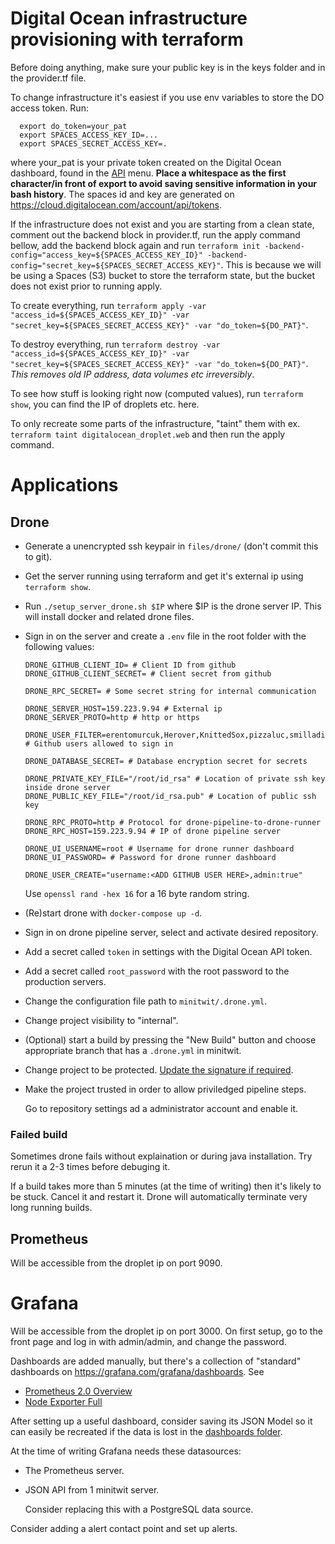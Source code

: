 # Digital Ocean infrastructure provisioning with terraform

Before doing anything, make sure your public key is in the keys folder and in the provider.tf file.

To change infrastructure it's easiest if you use env variables to store the DO access token. Run:
```
  export do_token=your_pat
  export SPACES_ACCESS_KEY_ID=...
  export SPACES_SECRET_ACCESS_KEY=.
```
where your_pat is your private token created on the Digital Ocean dashboard, found in the [API](https://cloud.digitalocean.com/account/api/tokens) menu. **Place a whitespace as the first character/in front of export to avoid saving sensitive information in your bash history**. The spaces id and key are generated on https://cloud.digitalocean.com/account/api/tokens.

If the infrastructure does not exist and you are starting from a clean state, comment out the backend block in provider.tf, run the apply command bellow, add the backend block again and run `terraform init -backend-config="access_key=${SPACES_ACCESS_KEY_ID}" -backend-config="secret_key=${SPACES_SECRET_ACCESS_KEY}"`. This is because we will be using a Spaces (S3) bucket to store the terraform state, but the bucket does not exist prior to running apply.

To create everything, run `terraform apply -var "access_id=${SPACES_ACCESS_KEY_ID}" -var "secret_key=${SPACES_SECRET_ACCESS_KEY}" -var "do_token=${DO_PAT}"`.

To destroy everything, run `terraform destroy -var "access_id=${SPACES_ACCESS_KEY_ID}" -var "secret_key=${SPACES_SECRET_ACCESS_KEY}" -var "do_token=${DO_PAT}"`. *This removes old IP address, data volumes etc irreversibly*.

To see how stuff is looking right now (computed values), run `terraform show`, you can find the IP of droplets etc. here.

To only recreate some parts of the infrastructure, "taint" them with ex. `terraform taint digitalocean_droplet.web` and then run the apply command.

# Applications

## Drone

* Generate a unencrypted ssh keypair in `files/drone/` (don't commit this to git).

* Get the server running using terraform and get it's external ip using `terraform show`.

* Run `./setup_server_drone.sh $IP` where $IP is the drone server IP. This will install docker and related drone files.

* Sign in on the server and create a `.env` file in the root folder with the following values:

   ```
   DRONE_GITHUB_CLIENT_ID= # Client ID from github
   DRONE_GITHUB_CLIENT_SECRET= # Client secret from github
   
   DRONE_RPC_SECRET= # Some secret string for internal communication
   
   DRONE_SERVER_HOST=159.223.9.94 # External ip
   DRONE_SERVER_PROTO=http # http or https
   
   DRONE_USER_FILTER=erentomurcuk,Herover,KnittedSox,pizzaluc,smilladion # Github users allowed to sign in
   
   DRONE_DATABASE_SECRET= # Database encryption secret for secrets
   
   DRONE_PRIVATE_KEY_FILE="/root/id_rsa" # Location of private ssh key inside drone server
   DRONE_PUBLIC_KEY_FILE="/root/id_rsa.pub" # Location of public ssh key
   
   DRONE_RPC_PROTO=http # Protocol for drone-pipeline-to-drone-runner
   DRONE_RPC_HOST=159.223.9.94 # IP of drone pipeline server
   
   DRONE_UI_USERNAME=root # Username for drone runner dashboard
   DRONE_UI_PASSWORD= # Password for drone runner dashboard

   DRONE_USER_CREATE="username:<ADD GITHUB USER HERE>,admin:true"
   ```

  Use `openssl rand -hex 16` for a 16 byte random string.

* (Re)start drone with `docker-compose up -d`.

* Sign in on drone pipeline server, select and activate desired repository.

* Add a secret called `token` in settings with the Digital Ocean API token.

* Add a secret called `root_password` with the root password to the production servers.

* Change the configuration file path to `minitwit/.drone.yml`.

* Change project visibility to "internal".

* (Optional) start a build by pressing the "New Build" button and choose appropriate branch that has a `.drone.yml` in minitwit.

* Change project to be protected. [Update the signature if required](https://docs.drone.io/signature/).

* Make the project trusted in order to allow priviledged pipeline steps.

  Go to repository settings ad a administrator account and enable it.

### Failed build

Sometimes drone fails without explaination or during java installation. Try rerun it a 2-3 times before debuging it.

If a build takes more than 5 minutes (at the time of writing) then it's likely to be stuck. Cancel it and restart it. Drone will automatically terminate very long running builds.

## Prometheus

Will be accessible from the droplet ip on port 9090.

# Grafana

Will be accessible from the droplet ip on port 3000. On first setup, go to the front page and log in with admin/admin, and change the password.

Dashboards are added manually, but there's a collection of "standard" dashboards on https://grafana.com/grafana/dashboards. See

* [Prometheus 2.0 Overview](https://grafana.com/grafana/dashboards/3662)
* [Node Exporter Full](https://grafana.com/grafana/dashboards/1860)

After setting up a useful dashboard, consider saving its JSON Model so it can easily be recreated if the data is lost in the [dashboards folder](files/monitoring/dashboards/).

At the time of writing Grafana needs these datasources:

* The Prometheus server.

* JSON API from 1 minitwit server.

  Consider replacing this with a PostgreSQL data source.

Consider adding a alert contact point and set up alerts.
